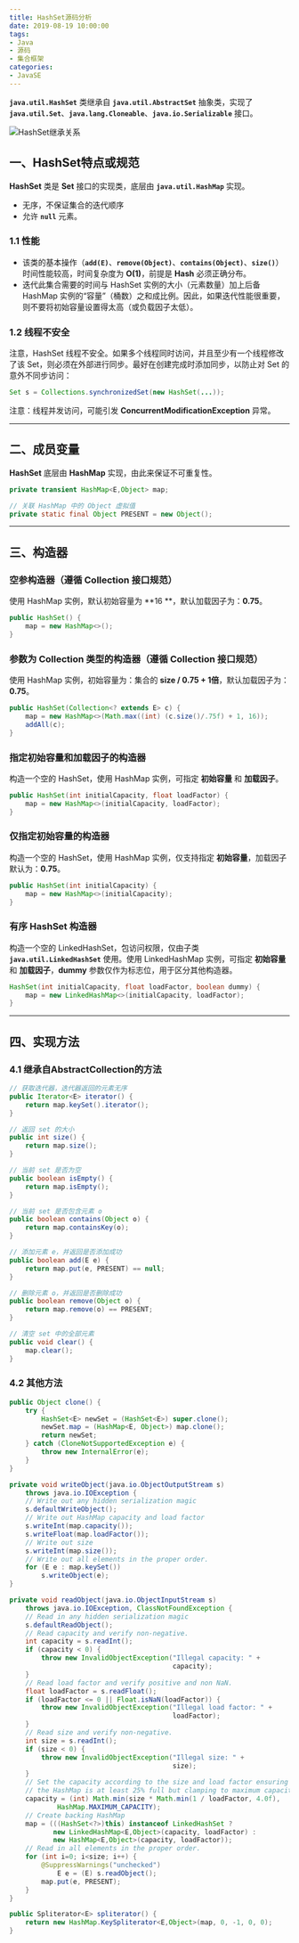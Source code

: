 ```yaml
---
title: HashSet源码分析
date: 2019-08-19 10:00:00
tags:
- Java
- 源码
- 集合框架
categories:
- JavaSE
---
```


**`java.util.HashSet`** 类继承自 **`java.util.AbstractSet`** 抽象类，实现了 **`java.util.Set`**、**`java.lang.Cloneable`**、**`java.io.Serializable`** 接口。

![HashSet继承关系](/images/javase/HashSet-source-analysis/HashSet1.png "HashSet继承关系")

<!-- more -->

## 一、HashSet特点或规范

**HashSet** 类是 **Set** 接口的实现类，底层由 **`java.util.HashMap`** 实现。
- 无序，不保证集合的迭代顺序
- 允许 **`null`** 元素。

### 1.1 性能

- 该类的基本操作（**`add(E)`**、**`remove(Object)`**、**`contains(Object)`**、**`size()`**）时间性能较高，时间复杂度为 **O(1)**，前提是 **Hash** 必须正确分布。
- 迭代此集合需要的时间与 HashSet 实例的大小（元素数量）加上后备 HashMap 实例的“容量”（桶数）之和成比例。因此，如果迭代性能很重要，则不要将初始容量设置得太高（或负载因子太低）。

### 1.2 线程不安全

注意，HashSet 线程不安全。如果多个线程同时访问，并且至少有一个线程修改了该 Set，则必须在外部进行同步。最好在创建完成时添加同步，以防止对 Set 的意外不同步访问：

```java
Set s = Collections.synchronizedSet(new HashSet(...));
```

注意：线程并发访问，可能引发 **ConcurrentModificationException** 异常。

---

## 二、成员变量

**HashSet** 底层由 **HashMap** 实现，由此来保证不可重复性。
```java
private transient HashMap<E,Object> map;

// 关联 HashMap 中的 Object 虚拟值
private static final Object PRESENT = new Object();
```

---

## 三、构造器

### 空参构造器（遵循 Collection 接口规范）

使用 HashMap 实例，默认初始容量为 **16 **，默认加载因子为：**0.75**。
```java
public HashSet() {
    map = new HashMap<>();
}
```

### 参数为 Collection 类型的构造器（遵循 Collection 接口规范）

使用 HashMap 实例，初始容量为：集合的 **size / 0.75 + 1倍**，默认加载因子为：**0.75**。
```java
public HashSet(Collection<? extends E> c) {
    map = new HashMap<>(Math.max((int) (c.size()/.75f) + 1, 16));
    addAll(c);
}
```

### 指定初始容量和加载因子的构造器

构造一个空的 HashSet，使用 HashMap 实例，可指定 **初始容量** 和 **加载因子**。
```java
public HashSet(int initialCapacity, float loadFactor) {
    map = new HashMap<>(initialCapacity, loadFactor);
}
```

### 仅指定初始容量的构造器

构造一个空的 HashSet，使用 HashMap 实例，仅支持指定 **初始容量**，加载因子默认为：**0.75**。
```java
public HashSet(int initialCapacity) {
    map = new HashMap<>(initialCapacity);
}
```

### 有序 HashSet 构造器

构造一个空的 LinkedHashSet，包访问权限，仅由子类 **`java.util.LinkedHashSet`** 使用。使用 LinkedHashMap 实例，可指定 **初始容量** 和 **加载因子**，**dummy** 参数仅作为标志位，用于区分其他构造器。
```java
HashSet(int initialCapacity, float loadFactor, boolean dummy) {
    map = new LinkedHashMap<>(initialCapacity, loadFactor);
}
```

---

## 四、实现方法

### 4.1 继承自AbstractCollection的方法

```java
// 获取迭代器，迭代器返回的元素无序
public Iterator<E> iterator() {
    return map.keySet().iterator();
}

// 返回 set 的大小
public int size() {
    return map.size();
}

// 当前 set 是否为空
public boolean isEmpty() {
    return map.isEmpty();
}

// 当前 set 是否包含元素 o
public boolean contains(Object o) {
    return map.containsKey(o);
}

// 添加元素 e，并返回是否添加成功
public boolean add(E e) {
    return map.put(e, PRESENT) == null;
}

// 删除元素 o，并返回是否删除成功
public boolean remove(Object o) {
    return map.remove(o) == PRESENT;
}

// 清空 set 中的全部元素
public void clear() {
    map.clear();
}
```

### 4.2 其他方法

```java
public Object clone() {
    try {
        HashSet<E> newSet = (HashSet<E>) super.clone();
        newSet.map = (HashMap<E, Object>) map.clone();
        return newSet;
    } catch (CloneNotSupportedException e) {
        throw new InternalError(e);
    }
}
```

```java
private void writeObject(java.io.ObjectOutputStream s)
    throws java.io.IOException {
    // Write out any hidden serialization magic
    s.defaultWriteObject();
    // Write out HashMap capacity and load factor
    s.writeInt(map.capacity());
    s.writeFloat(map.loadFactor());
    // Write out size
    s.writeInt(map.size());
    // Write out all elements in the proper order.
    for (E e : map.keySet())
        s.writeObject(e);
}
```

```java
private void readObject(java.io.ObjectInputStream s)
    throws java.io.IOException, ClassNotFoundException {
    // Read in any hidden serialization magic
    s.defaultReadObject();
    // Read capacity and verify non-negative.
    int capacity = s.readInt();
    if (capacity < 0) {
        throw new InvalidObjectException("Illegal capacity: " +
                                         capacity);
    }
    // Read load factor and verify positive and non NaN.
    float loadFactor = s.readFloat();
    if (loadFactor <= 0 || Float.isNaN(loadFactor)) {
        throw new InvalidObjectException("Illegal load factor: " +
                                         loadFactor);
    }
    // Read size and verify non-negative.
    int size = s.readInt();
    if (size < 0) {
        throw new InvalidObjectException("Illegal size: " +
                                         size);
    }
    // Set the capacity according to the size and load factor ensuring that
    // the HashMap is at least 25% full but clamping to maximum capacity.
    capacity = (int) Math.min(size * Math.min(1 / loadFactor, 4.0f),
            HashMap.MAXIMUM_CAPACITY);
    // Create backing HashMap
    map = (((HashSet<?>)this) instanceof LinkedHashSet ?
           new LinkedHashMap<E,Object>(capacity, loadFactor) :
           new HashMap<E,Object>(capacity, loadFactor));
    // Read in all elements in the proper order.
    for (int i=0; i<size; i++) {
        @SuppressWarnings("unchecked")
            E e = (E) s.readObject();
        map.put(e, PRESENT);
    }
}
```

```java
public Spliterator<E> spliterator() {
    return new HashMap.KeySpliterator<E,Object>(map, 0, -1, 0, 0);
}
```
